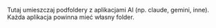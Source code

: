 Tutaj umieszczaj podfoldery z aplikacjami AI (np. claude, gemini, inne). Każda aplikacja powinna mieć własny folder.
